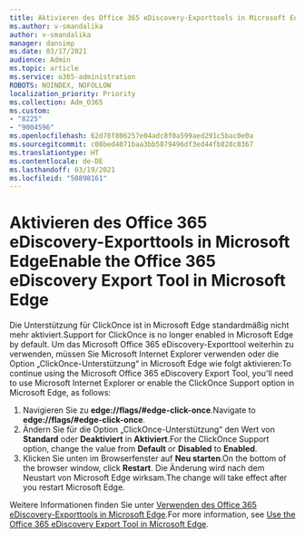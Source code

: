 ```yaml
---
title: Aktivieren des Office 365 eDiscovery-Exporttools in Microsoft Edge
ms.author: v-smandalika
author: v-smandalika
manager: dansimp
ms.date: 03/17/2021
audience: Admin
ms.topic: article
ms.service: o365-administration
ROBOTS: NOINDEX, NOFOLLOW
localization_priority: Priority
ms.collection: Adm_O365
ms.custom:
- "8225"
- "9004596"
ms.openlocfilehash: 62d78f806257e04adc8f0a599aed291c5bac0e0a
ms.sourcegitcommit: c08bed4071baa3bb5879496df3ed44fb828c8367
ms.translationtype: HT
ms.contentlocale: de-DE
ms.lasthandoff: 03/19/2021
ms.locfileid: "50898161"
---
```

# <a name="enable-the-office-365-ediscovery-export-tool-in-microsoft-edge"></a><span data-ttu-id="28fd4-102">Aktivieren des Office 365 eDiscovery-Exporttools in Microsoft Edge</span><span class="sxs-lookup"><span data-stu-id="28fd4-102">Enable the Office 365 eDiscovery Export Tool in Microsoft Edge</span></span>

<span data-ttu-id="28fd4-103">Die Unterstützung für ClickOnce ist in Microsoft Edge standardmäßig nicht mehr aktiviert.</span><span class="sxs-lookup"><span data-stu-id="28fd4-103">Support for ClickOnce is no longer enabled in Microsoft Edge by default.</span></span> <span data-ttu-id="28fd4-104">Um das Microsoft Office 365 eDiscovery-Exporttool weiterhin zu verwenden, müssen Sie Microsoft Internet Explorer verwenden oder die Option „ClickOnce-Unterstützung“ in Microsoft Edge wie folgt aktivieren:</span><span class="sxs-lookup"><span data-stu-id="28fd4-104">To continue using the Microsoft Office 365 eDiscovery Export Tool, you'll need to use Microsoft Internet Explorer or enable the ClickOnce Support option in Microsoft Edge, as follows:</span></span>

1. <span data-ttu-id="28fd4-105">Navigieren Sie zu **edge://flags/#edge-click-once**.</span><span class="sxs-lookup"><span data-stu-id="28fd4-105">Navigate to **edge://flags/#edge-click-once**.</span></span>
2. <span data-ttu-id="28fd4-106">Ändern Sie für die Option „ClickOnce-Unterstützung“ den Wert von **Standard** oder **Deaktiviert** in **Aktiviert**.</span><span class="sxs-lookup"><span data-stu-id="28fd4-106">For the ClickOnce Support option, change the value from **Default** or **Disabled** to **Enabled**.</span></span>
3. <span data-ttu-id="28fd4-107">Klicken Sie unten im Browserfenster auf **Neu starten**.</span><span class="sxs-lookup"><span data-stu-id="28fd4-107">On the bottom of the browser window, click **Restart**.</span></span> <span data-ttu-id="28fd4-108">Die Änderung wird nach dem Neustart von Microsoft Edge wirksam.</span><span class="sxs-lookup"><span data-stu-id="28fd4-108">The change will take effect after you restart Microsoft Edge.</span></span>

<span data-ttu-id="28fd4-109">Weitere Informationen finden Sie unter [Verwenden des Office 365 eDiscovery-Exporttools in Microsoft Edge](https://docs.microsoft.com/microsoft-365/compliance/configure-edge-to-export-search-results).</span><span class="sxs-lookup"><span data-stu-id="28fd4-109">For more information, see [Use the Office 365 eDiscovery Export Tool in Microsoft Edge](https://docs.microsoft.com/microsoft-365/compliance/configure-edge-to-export-search-results).</span></span>



